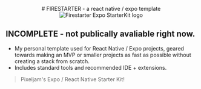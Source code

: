 <p align="center">
    # FIRESTARTER - a react native / expo template
    <img alt="Firestarter Expo StarterKit logo" src="https://files.catbox.moe/u53jex.png"/>
</p>

## INCOMPLETE - not publically avaliable right now.

- My personal template used for React Native / Expo projects, geared towards making an MVP or smaller projects as fast as possible without creating a stack from scratch.
- Includes standard tools and recommended IDE + extensions.

> Pixeljam's Expo / React Native Starter Kit!
